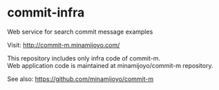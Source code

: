 # commit-infra

Web service for search commit message examples

Visit: http://commit-m.minamijoyo.com/

This repository includes only infra code of commit-m.  
Web application code is maintained at minamijoyo/commit-m repository.

See also: https://github.com/minamijoyo/commit-m
